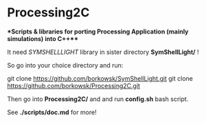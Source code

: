 # Processing2C

__*Scripts &amp; libraries for porting Processing Application (mainly simulations) into C++**__

It need *SYMSHELLLIGHT* library in sister directory __SymShellLight/__ !

So go into your choice directory and run:

git clone https://github.com/borkowsk/SymShellLight.git
git clone https://github.com/borkowsk/Processing2C.git

Then go into __Processing2C/__ and and run __config.sh__ bash script.

See __./scripts/doc.md__ for more!
